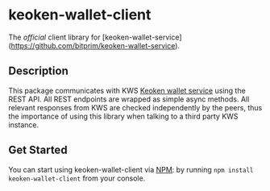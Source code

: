 # keoken-wallet-client

The *official* client library for [keoken-wallet-service] (https://github.com/bitprim/keoken-wallet-service). 

## Description

This package communicates with KWS [Keoken wallet service](https://github.com/bitprim/keoken-wallet-service) using the REST API. All REST endpoints are wrapped as simple async methods. All relevant responses from KWS are checked independently by the peers, thus the importance of using this library when talking to a third party KWS instance.

## Get Started

You can start using keoken-wallet-client via [NPM](https://www.npmjs.com/package/keoken-wallet-client): by running `npm install keoken-wallet-client` from your console.


